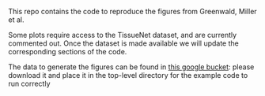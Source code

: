 This repo contains the code to reproduce the figures from Greenwald, Miller et al.

Some plots require access to the TissueNet dataset, and are currently commented out. Once the dataset is made available we will 
update the corresponding sections of the code.

The data to generate the figures can be found in [this google bucket](): please download it and place it in the top-level directory 
for the example code to run correctly

